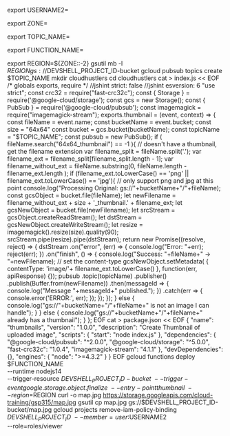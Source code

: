 export USERNAME2=  

export ZONE=  

export TOPIC_NAME=  

export FUNCTION_NAME=  

export REGION=${ZONE::-2}
gsutil mb -l $REGION gs://$DEVSHELL_PROJECT_ID-bucket
gcloud pubsub topics create $TOPIC_NAME
mkdir cloudhustlers
cd cloudhustlers
cat > index.js << EOF
/* globals exports, require */
//jshint strict: false
//jshint esversion: 6
"use strict";
const crc32 = require("fast-crc32c");
const { Storage } = require('@google-cloud/storage');
const gcs = new Storage();
const { PubSub } = require('@google-cloud/pubsub');
const imagemagick = require("imagemagick-stream");
exports.thumbnail = (event, context) => {
  const fileName = event.name;
  const bucketName = event.bucket;
  const size = "64x64"
  const bucket = gcs.bucket(bucketName);
  const topicName = "$TOPIC_NAME";
  const pubsub = new PubSub();
  if ( fileName.search("64x64_thumbnail") == -1 ){
    // doesn't have a thumbnail, get the filename extension
    var filename_split = fileName.split('.');
    var filename_ext = filename_split[filename_split.length - 1];
    var filename_without_ext = fileName.substring(0, fileName.length - filename_ext.length );
    if (filename_ext.toLowerCase() == 'png' || filename_ext.toLowerCase() == 'jpg'){
      // only support png and jpg at this point
      console.log("Processing Original: gs://"+bucketName+"/"+fileName);
      const gcsObject = bucket.file(fileName);
      let newFilename = filename_without_ext + size + '_thumbnail.' + filename_ext;
      let gcsNewObject = bucket.file(newFilename);
      let srcStream = gcsObject.createReadStream();
      let dstStream = gcsNewObject.createWriteStream();
      let resize = imagemagick().resize(size).quality(90);
      srcStream.pipe(resize).pipe(dstStream);
      return new Promise((resolve, reject) => {
        dstStream
          .on("error", (err) => {
            console.log("Error: "+err);
            reject(err);
          })
          .on("finish", () => {
            console.log("Success: "+fileName+" → "+newFilename);
              // set the content-type
              gcsNewObject.setMetadata(
              {
                contentType: 'image/'+ filename_ext.toLowerCase()
              }, function(err, apiResponse) {});
              pubsub
                .topic(topicName)
                .publisher()
                .publish(Buffer.from(newFilename))
                .then(messageId => {
                  console.log("Message "+messageId+" published.");
                })
                .catch(err => {
                  console.error('ERROR:', err);
                });
          });
      });
    }
    else {
      console.log("gs://"+bucketName+"/"+fileName+" is not an image I can handle");
    }
  }
  else {
    console.log("gs://"+bucketName+"/"+fileName+" already has a thumbnail");
  }
};
EOF
cat > package.json << EOF
{
  "name": "thumbnails",
  "version": "1.0.0",
  "description": "Create Thumbnail of uploaded image",
  "scripts": {
    "start": "node index.js"
  },
  "dependencies": {
    "@google-cloud/pubsub": "^2.0.0",
    "@google-cloud/storage": "^5.0.0",
    "fast-crc32c": "1.0.4",
    "imagemagick-stream": "4.1.1"
  },
  "devDependencies": {},
  "engines": {
    "node": ">=4.3.2"
  }
}
EOF
gcloud functions deploy $FUNCTION_NAME \
--runtime nodejs14 \
--trigger-resource $DEVSHELL_PROJECT_ID-bucket \
--trigger-event google.storage.object.finalize \
--entry-point thumbnail \
--region=$REGION
curl -o map.jpg https://storage.googleapis.com/cloud-training/gsp315/map.jpg
gsutil cp map.jpg gs://$DEVSHELL_PROJECT_ID-bucket/map.jpg
gcloud projects remove-iam-policy-binding $DEVSHELL_PROJECT_ID \
--member=user:$USERNAME2 \
--role=roles/viewer
